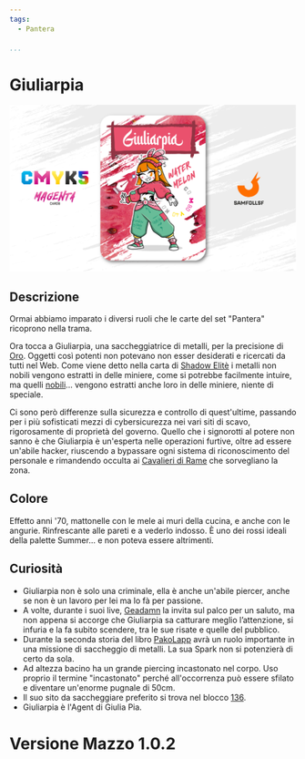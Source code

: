 ```yaml
---
tags:
  - Pantera

...
```


# Giuliarpia

![giuliarpia](../eg/M/giuliarpia.jpg)

## Descrizione

Ormai abbiamo imparato i diversi ruoli che le carte del set "Pantera" ricoprono nella trama.

Ora tocca a Giuliarpia, una saccheggiatrice di metalli, per la precisione di [Oro](../Remix/metal.md). Oggetti così potenti non potevano non esser desiderati e ricercati da tutti nel Web. Come viene detto nella carta di [Shadow Elitè](../Magenta/shadowelite.md) i metalli non nobili vengono estratti in delle miniere, come si potrebbe facilmente intuire, ma quelli [nobili](../Remix/metal.md)...  vengono estratti anche loro in delle miniere, niente di speciale.

Ci sono però differenze sulla sicurezza e controllo di quest'ultime, passando per i più sofisticati mezzi di cybersicurezza nei vari siti di scavo, rigorosamente di proprietà del governo. Quello che i signorotti al potere non sanno è che Giuliarpia è un'esperta nelle operazioni furtive, oltre ad essere un'abile hacker, riuscendo a bypassare ogni sistema di riconoscimento del personale e rimandendo occulta ai [Cavalieri di Rame](../Remix/metal.md) che sorvegliano la zona.

## Colore

Effetto anni '70, mattonelle con le mele ai muri della cucina, e anche con le angurie. Rinfrescante alle pareti e a vederlo indosso. È uno dei rossi ideali della palette Summer... e non poteva essere altrimenti.

## Curiosità

- Giuliarpia non è solo una criminale, ella è anche un'abile piercer, anche se non è un lavoro per lei ma lo fà per passione.
- A volte, durante i suoi live, [Geadamn](../Giallo/geadamn.md) la invita sul palco per un saluto, ma non appena si accorge che Giuliarpia sa catturare meglio l’attenzione, si infuria e la fa subito scendere, tra le sue risate e quelle del pubblico.
- Durante la seconda storia del libro [PakoLapp](../Ciano/pakolapp.md) avrà un ruolo importante in una missione di saccheggio di metalli. La sua Spark non si potenzierà di certo da sola.
- Ad altezza bacino ha un grande piercing incastonato nel corpo. Uso proprio il termine "incastonato" perché all'occorrenza può essere sfilato e diventare un'enorme pugnale di 50cm.
- Il suo sito da saccheggiare preferito si trova nel blocco [136](../Nero/mevrie.md).
- Giuliarpia è l'Agent di Giulia Pia.

# Versione Mazzo 1.0.2